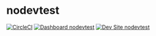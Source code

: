 # nodevtest

[![CircleCI](https://circleci.com/gh/greg-1-anderson/nodevtest.svg?style=shield)](https://circleci.com/gh/greg-1-anderson/nodevtest)
[![Dashboard nodevtest](https://img.shields.io/badge/dashboard-nodevtest-yellow.svg)](https://dashboard.pantheon.io/sites/fa3e4a77-60d4-453b-88f0-cff67101d97a#dev/code)
[![Dev Site nodevtest](https://img.shields.io/badge/site-nodevtest-blue.svg)](http://dev-nodevtest.pantheonsite.io/)